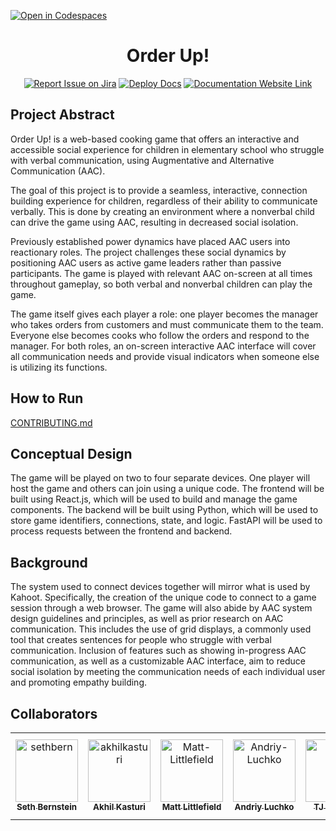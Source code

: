 [![Open in Codespaces](https://classroom.github.com/assets/launch-codespace-2972f46106e565e64193e422d61a12cf1da4916b45550586e14ef0a7c637dd04.svg)](https://classroom.github.com/open-in-codespaces?assignment_repo_id=17853707)
<div align="center">

# Order Up!
[![Report Issue on Jira](https://img.shields.io/badge/Report%20Issues-Jira-0052CC?style=flat&logo=jira-software)](https://temple-cis-projects-in-cs.atlassian.net/jira/software/c/projects/AGTC/issues)
[![Deploy Docs](https://github.com/Capstone-Projects-2025-Spring/aac-go-fish/actions/workflows/deploy.yml/badge.svg)](https://github.com/Capstone-Projects-2025-Spring/aac-go-fish/actions/workflows/deploy.yml)
[![Documentation Website Link](https://img.shields.io/badge/-Documentation%20Website-brightgreen)](https://capstone-projects-2025-spring.github.io/aac-go-fish/)


</div>

## Project Abstract

Order Up! is a web-based cooking game that offers an interactive and accessible social experience for children in elementary school who struggle with verbal communication, using Augmentative and Alternative Communication (AAC).

The goal of this project is to provide a seamless, interactive, connection building experience for children, regardless of their ability to communicate verbally. This is done by creating an environment where a nonverbal child can drive the game using AAC, resulting in decreased social isolation.

Previously established power dynamics have placed AAC users into reactionary roles. The project challenges these social dynamics by positioning AAC users as active game leaders rather than passive participants. The game is played with relevant AAC on-screen at all times throughout gameplay, so both verbal and nonverbal children can play the game.

The game itself gives each player a role: one player becomes the manager who takes orders from customers and must communicate them to the team. Everyone else becomes cooks who follow the orders and respond to the manager. For both roles, an on-screen interactive AAC interface will cover all communication needs and provide visual indicators when someone else is utilizing its functions.

## How to Run

[CONTRIBUTING.md](https://github.com/Capstone-Projects-2025-Spring/aac-go-fish/blob/3d7dc9f89c010c0668c1fc74dc9cd868048b8eeb/CONTRIBUTING.md)

## Conceptual Design

The game will be played on two to four separate devices. One player will host the game and others can join using a unique code. The frontend will be built using React.js, which will be used to build and manage the game components. The backend will be built using Python, which will be used to store game identifiers, connections, state, and logic. FastAPI will be used to process requests between the frontend and backend.

## Background

The system used to connect devices together will mirror what is used by Kahoot. Specifically, the creation of the unique code to connect to a game session through a web browser. The game will also abide by AAC system design guidelines and principles, as well as prior research on AAC communication. This includes the use of grid displays, a commonly used tool that creates sentences for people who struggle with verbal communication. Inclusion of features such as showing in-progress AAC communication, as well as a customizable AAC interface, aim to reduce social isolation by meeting the communication needs of each individual user and promoting empathy building.

## Collaborators

[//]: # ( readme: collaborators -start )
<table>
<tr>
    <td align="center">
        <a href="https://github.com/sethbern">
            <img src="https://avatars.githubusercontent.com/u/70603981?v=4" width="100;" alt="sethbern"/>
            <br />
            <sub><b>Seth Bernstein</b></sub>
        </a>
    </td>
    <td align="center">
        <a href="https://github.com/akhilkasturi">
            <img src="https://avatars.githubusercontent.com/u/117470270?v=4" width="100;" alt="akhilkasturi"/>
            <br />
            <sub><b>Akhil Kasturi</b></sub>
        </a>
    </td>
    <td align="center">
        <a href="https://github.com/Matt-Littlefield">
            <img src="https://avatars.githubusercontent.com/u/102620930?v=4" width="100;" alt="Matt-Littlefield"/>
            <br />
            <sub><b>Matt Littlefield</b></sub>
        </a>
    </td>
    <td align="center">
        <a href="https://github.com/Andriy-Luchko">
            <img src="https://avatars.githubusercontent.com/u/112499339?v=4" width="100;" alt="Andriy-Luchko"/>
            <br />
            <sub><b>Andriy Luchko</b></sub>
        </a>
    </td>
    <td align="center">
        <a href="https://github.com/tjmcb">
            <img src="https://avatars.githubusercontent.com/u/143619558?v=4" width="100;" alt="tjmcb"/>
            <br />
            <sub><b>TJ McBride</b></sub>
        </a>
    </td>
    <td align="center">
        <a href="https://github.com/tuo20482">
            <img src="https://avatars.githubusercontent.com/u/143641615?v=4" width="100;" alt="tuo20482"/>
            <br />
            <sub><b>Addison Migash</b></sub>
        </a>
    </td>
    <td align="center">
        <a href="https://github.com/jonathan-d-zhang">
            <img src="https://avatars.githubusercontent.com/u/69145546?v=4" width="100;" alt="jonathan-d-zhang"/>
            <br />
            <sub><b>Jonathan Zhang</b></sub>
        </a>
    </td>
</tr>
</table>

[//]: # ( readme: collaborators -end )
